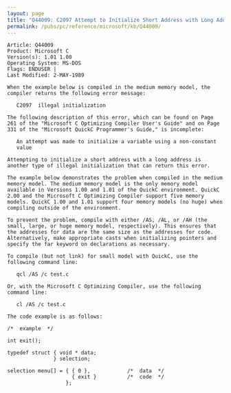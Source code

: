 ```yaml
---
layout: page
title: "Q44009: C2097 Attempt to Initialize Short Address with Long Address"
permalink: /pubs/pc/reference/microsoft/kb/Q44009/
---
```


	Article: Q44009
	Product: Microsoft C
	Version(s): 1.01 1.00
	Operating System: MS-DOS
	Flags: ENDUSER |
	Last Modified: 2-MAY-1989
	
	When the example below is compiled in the medium memory model, the
	compiler returns the following error message:
	
	   C2097  illegal initialization
	
	The following description of this error, which can be found on Page
	261 of the "Microsoft C Optimizing Compiler User's Guide" and on Page
	331 of the "Microsoft QuickC Programmer's Guide," is incomplete:
	
	   An attempt was made to initialize a variable using a non-constant
	   value
	
	Attempting to initialize a short address with a long address is
	another type of illegal initialization that can return this error.
	
	The example below demonstrates the problem when compiled in the medium
	memory model. The medium memory model is the only memory model
	available in Versions 1.00 and 1.01 of the QuickC environment. QuickC
	2.00 and the Microsoft C Optimizing Compiler support five memory
	models. QuickC 1.00 and 1.01 support four memory models (no huge) when
	compiling outside of the environment.
	
	To prevent the problem, compile with either /AS, /AL, or /AH (the
	small, large, or huge memory model, respectively). This ensures that
	the addresses for data are the same size as the addresses for code.
	Alternatively, make appropriate casts when initializing pointers and
	specify the far keyword on declarations as necessary.
	
	To compile (but not link) for small model with QuickC, use the
	following command line:
	
	   qcl /AS /c test.c
	
	Or, with the Microsoft C Optimizing Compiler, use the following
	command line:
	
	   cl /AS /c test.c
	
	The code example is as follows:
	
	/*  example  */
	
	int exit();
	
	typedef struct { void * data;
	               } selection;
	
	selection menu[] = { { 0 },            /*  data  */
	                     { exit }          /*  code  */
	                   };

